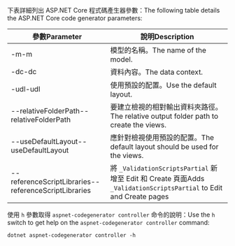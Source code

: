 <span data-ttu-id="43a61-101">下表詳細列出 ASP.NET Core 程式碼產生器參數：</span><span class="sxs-lookup"><span data-stu-id="43a61-101">The following table details the ASP.NET Core code generator parameters:</span></span>

| <span data-ttu-id="43a61-102">參數</span><span class="sxs-lookup"><span data-stu-id="43a61-102">Parameter</span></span>               | <span data-ttu-id="43a61-103">說明</span><span class="sxs-lookup"><span data-stu-id="43a61-103">Description</span></span>|
| ----------------- | ------------ |
| <span data-ttu-id="43a61-104">-m</span><span class="sxs-lookup"><span data-stu-id="43a61-104">-m</span></span>  | <span data-ttu-id="43a61-105">模型的名稱。</span><span class="sxs-lookup"><span data-stu-id="43a61-105">The name of the model.</span></span> |
| <span data-ttu-id="43a61-106">-dc</span><span class="sxs-lookup"><span data-stu-id="43a61-106">-dc</span></span>  | <span data-ttu-id="43a61-107">資料內容。</span><span class="sxs-lookup"><span data-stu-id="43a61-107">The data context.</span></span> |
| <span data-ttu-id="43a61-108">-udl</span><span class="sxs-lookup"><span data-stu-id="43a61-108">-udl</span></span> | <span data-ttu-id="43a61-109">使用預設的配置。</span><span class="sxs-lookup"><span data-stu-id="43a61-109">Use the default layout.</span></span> |
| <span data-ttu-id="43a61-110">--relativeFolderPath</span><span class="sxs-lookup"><span data-stu-id="43a61-110">--relativeFolderPath</span></span> | <span data-ttu-id="43a61-111">要建立檢視的相對輸出資料夾路徑。</span><span class="sxs-lookup"><span data-stu-id="43a61-111">The relative output folder path to create the views.</span></span> |
| <span data-ttu-id="43a61-112">--useDefaultLayout</span><span class="sxs-lookup"><span data-stu-id="43a61-112">--useDefaultLayout</span></span> | <span data-ttu-id="43a61-113">應針對檢視使用預設的配置。</span><span class="sxs-lookup"><span data-stu-id="43a61-113">The default layout should be used for the views.</span></span> |
| <span data-ttu-id="43a61-114">--referenceScriptLibraries</span><span class="sxs-lookup"><span data-stu-id="43a61-114">--referenceScriptLibraries</span></span> | <span data-ttu-id="43a61-115">將 `_ValidationScriptsPartial` 新增至 Edit 和 Create 頁面</span><span class="sxs-lookup"><span data-stu-id="43a61-115">Adds `_ValidationScriptsPartial` to Edit and Create pages</span></span> |

<span data-ttu-id="43a61-116">使用 `h` 參數取得 `aspnet-codegenerator controller` 命令的說明：</span><span class="sxs-lookup"><span data-stu-id="43a61-116">Use the `h` switch to get help on the `aspnet-codegenerator controller` command:</span></span>

```console
dotnet aspnet-codegenerator controller -h
```